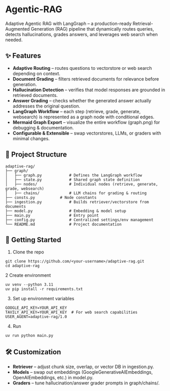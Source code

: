 # Agentic-RAG

Adaptive Agentic RAG with LangGraph – a production-ready Retrieval-Augmented Generation (RAG) pipeline that dynamically routes queries, detects hallucinations, grades answers, and leverages web search when needed.

## ✨ Features
- **Adaptive Routing** – routes questions to vectorstore or web search depending on context.
- **Document Grading** – filters retrieved documents for relevance before generation.
- **Hallucination Detection** – verifies that model responses are grounded in retrieved documents.
- **Answer Grading** – checks whether the generated answer actually addresses the original question.
- **LangGraph Workflow** – each step (retrieve, grade, generate, websearch) is represented as a graph node with conditional edges.
- **Mermaid Graph Export** – visualize the entire workflow (graph.png) for debugging & documentation.
- **Configurable & Extensible** – swap vectorstores, LLMs, or graders with minimal changes.

## 📂 Project Structure
```
adaptive-rag/
├── graph/
│   ├── graph.py            # Defines the LangGraph workflow
│   ├── state.py            # Shared graph state definition
│   ├── nodes/              # Individual nodes (retrieve, generate, grade, websearch)
│   ├── chains/             # LLM chains for grading & routing
├── consts.py           # Node constants
├── ingestion.py            # Builds retriever/vectorstore from documents
├── model.py                # Embedding & model setup
├── main.py                 # Entry point
├── config.py               # Centralized settings/env management
└── README.md               # Project documentation
```

## 🚀 Getting Started
1. Clone the repo
```
git clone https://github.com/<your-username>/adaptive-rag.git
cd adaptive-rag
```
2 Create environment
```
uv venv --python 3.11
uv pip install -r requirements.txt 
```
3. Set up environment variables
```
GOOGLE_API_KEY=YOUR_API_KEY
TAVILY_API_KEY=YOUR_API_KEY  # For web search capabilities
USER_AGENT=adaptive-rag/1.0
```

4. Run
```
uv run python main.py
```

## 🛠 Customization
- **Retriever** – adjust chunk size, overlap, or vector DB in ingestion.py.
- **Models** – swap out embeddings (GoogleGenerativeAIEmbeddings, OpenAIEmbeddings, etc.) in model.py.
- **Graders** – tune hallucination/answer grader prompts in graph/chains/.

